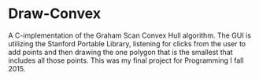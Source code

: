# Draw-Convex
A C-implementation of the Graham Scan Convex Hull algorithm. The GUI is utilizing the Stanford Portable Library, listening for clicks from the user to add points and then drawing the one polygon that is the smallest that includes all those points. This was my final project for Programming I fall 2015.
